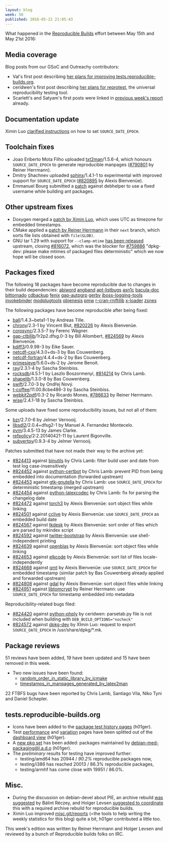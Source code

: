 ```yaml
---
layout: blog
week: 56
published: 2016-05-22 21:05:43
---
```


What happened in the [Reproducible
Builds](https://wiki.debian.org/ReproducibleBuilds) effort between May 15th and May 21st 2016:

Media coverage
--------------

Blog posts from our GSoC and Outreachy contributors:

 * Val's first post describing [her plans for improving tests.reproducible-builds.org](http://www.spectranaut.cc/?p=1).
 * ceridwen's first post describing [her plans for reprotest](https://reproducible.alioth.debian.org/blog/posts/people/ceridwen/first/), the universal reproducibility testing tool.
 * Scarlett's and Satyam's first posts were linked in [previous week's report](https://reproducible.alioth.debian.org/blog/posts/54/) already.

Documentation update
--------------------

Ximin Luo [clarified instructions](https://wiki.debian.org/ReproducibleBuilds/TimestampsProposal#Setting_the_variable) on how to set `SOURCE_DATE_EPOCH`.

Toolchain fixes
---------------

 * Joao Eriberto Mota Filho uploaded [txt2man](https://tracker.debian.org/pkg/txt2man)/1.5.6-4, which honours `SOURCE_DATE_EPOCH` to generate reproducible manpages ([#790801](https://bugs.debian.org/790801) by Reiner Herrmann).
 * Dmitry Shachnev uploaded [sphinx](https://tracker.debian.org/pkg/sphinx)/1.4.1-1 to experimental with improved support for `SOURCE_DATE_EPOCH` ([#820895](https://bugs.debian.org/820895) by Alexis Bienvenüe).
 * Emmanuel Bourg submitted a [patch](https://bugs.debian.org/824490) against debhelper to use a fixed username while building ant packages.

Other upstream fixes
--------------------

 * Doxygen merged a [patch by Ximin Luo](https://github.com/doxygen/doxygen/pull/477), which uses UTC as timezone for embedded timestamps.
 * CMake applied a [patch by Reiner Herrmann](https://cmake.org/gitweb?p=cmake.git;a=commitdiff;h=edcccde7) in their `next` branch, which sorts file lists obtained with `file(GLOB)`.
 * GNU tar 1.29 with support for `--clamp-mtime` [has been released](https://savannah.gnu.org/forum/forum.php?forum_id=8545) upstream, closing [#816072](https://bugs.debian.org/816072), which was the blocker for [#759886](https://bugs.debian.org/759886) "dpkg-dev: please make mtimes of packaged files deterministic" which we now hope will be closed soon.

Packages fixed
--------------


The following 18 packages have become reproducible due to changes in their
build dependencies:
[abiword](https://tracker.debian.org/pkg/abiword)
[angband](https://tracker.debian.org/pkg/angband)
[apt-listbugs](https://tracker.debian.org/pkg/apt-listbugs)
[asn1c](https://tracker.debian.org/pkg/asn1c)
[bacula-doc](https://tracker.debian.org/pkg/bacula-doc)
[bittornado](https://tracker.debian.org/pkg/bittornado)
[cdbackup](https://tracker.debian.org/pkg/cdbackup)
[fenix](https://tracker.debian.org/pkg/fenix)
[gap-autpgrp](https://tracker.debian.org/pkg/gap-autpgrp)
[gerbv](https://tracker.debian.org/pkg/gerbv)
[jboss-logging-tools](https://tracker.debian.org/pkg/jboss-logging-tools)
[invokebinder](https://tracker.debian.org/pkg/invokebinder)
[modplugtools](https://tracker.debian.org/pkg/modplugtools)
[objenesis](https://tracker.debian.org/pkg/objenesis)
[pmw](https://tracker.debian.org/pkg/pmw)
[r-cran-rniftilib](https://tracker.debian.org/pkg/r-cran-rniftilib)
[x-loader](https://tracker.debian.org/pkg/x-loader)
[zsnes](https://tracker.debian.org/pkg/zsnes)

The following packages have become reproducible after being fixed:

 * [ball](https://tracker.debian.org/pkg/ball)/1.4.3~beta1-1 by Andreas Tille.
 * [chrony](https://tracker.debian.org/pkg/chrony)/2.3-1 by Vincent Blut, [#820226](https://bugs.debian.org/820226) by Alexis Bienvenüe.
 * [corosync](https://tracker.debian.org/pkg/corosync)/2.3.5-7 by Ferenc Wágner.
 * [gap-ctbllib](https://tracker.debian.org/pkg/gap-ctbllib)/1r2p2.dfsg.0-3 by Bill Allombert, [#824569](https://bugs.debian.org/824569) by Alexis Bienvenüe.
 * [kdiff3](https://tracker.debian.org/pkg/kdiff3)/0.9.98-3 by Eike Sauer.
 * [netcdf-cxx](https://tracker.debian.org/pkg/netcdf-cxx)/4.3.0+ds-3 by Bas Couwenberg.
 * [netcdf-fortran](https://tracker.debian.org/pkg/netcdf-fortran)/4.4.4+ds-2 by Bas Couwenberg.
 * [primesieve](https://tracker.debian.org/pkg/primesieve)/5.6.0+ds-2 by Jerome Benoit.
 * [ray](https://tracker.debian.org/pkg/ray)/2.3.1-4 by Sascha Steinbiss.
 * [rocksdb](https://tracker.debian.org/pkg/rocksdb)/4.5.1-1 by Laszlo Boszormenyi, [#814214](https://bugs.debian.org/814214) by Chris Lamb.
 * [shapelib](https://tracker.debian.org/pkg/shapelib)/1.3.0-8 by Bas Couwenberg.
 * [swift](https://tracker.debian.org/pkg/swift)/2.7.0-3 by Ondřej Nový.
 * [t-coffee](https://tracker.debian.org/pkg/t-coffee)/11.00.8cbe486-3 by Sascha Steinbiss.
 * [webkit2pdf](https://tracker.debian.org/pkg/webkit2pdf)/0.3-2 by Ricardo Mones, [#786633](https://bugs.debian.org/786633) by Reiner Herrmann.
 * [wise](https://tracker.debian.org/pkg/wise)/2.4.1-18 by Sascha Steinbiss.

Some uploads have fixed some reproducibility issues, but not all of them:

 * [bzr](https://tracker.debian.org/pkg/bzr)/2.7.0-6 by Jelmer Vernooĳ.
 * [libsdl2](https://tracker.debian.org/pkg/libsdl2)/2.0.4+dfsg2-1 by Manuel A. Fernandez Montecelo.
 * [pvm](https://tracker.debian.org/pkg/pvm)/3.4.5-13 by James Clarke.
 * [refpolicy](https://tracker.debian.org/pkg/refpolicy)/2:2.20140421-11 by Laurent Bigonville.
 * [subvertpy](https://tracker.debian.org/pkg/subvertpy)/0.9.3-4 by Jelmer Vernooĳ.

Patches submitted that have not made their way to the archive yet:

 * [#824413](https://bugs.debian.org/824413) against [binutils](https://tracker.debian.org/pkg/binutils) by Chris Lamb: filter build user and date from test log case-insensitively
 * [#824452](https://bugs.debian.org/824452) against [python-certbot](https://tracker.debian.org/pkg/python-certbot) by Chris Lamb: prevent PID from being embedded into documentation (forwarded upstream)
 * [#824453](https://bugs.debian.org/824453) against [gtk-gnutella](https://tracker.debian.org/pkg/gtk-gnutella) by Chris Lamb: use `SOURCE_DATE_EPOCH` for deterministic timestamp (merged upstream)
 * [#824454](https://bugs.debian.org/824454) against [python-latexcodec](https://tracker.debian.org/pkg/python-latexcodec) by Chris Lamb: fix for parsing the changelog date
 * [#824472](https://bugs.debian.org/824472) against [torch3](https://tracker.debian.org/pkg/torch3) by Alexis Bienvenüe: sort object files while linking
 * [#824501](https://bugs.debian.org/824501) against [cclive](https://tracker.debian.org/pkg/cclive) by Alexis Bienvenüe: use `SOURCE_DATE_EPOCH` as embedded build date
 * [#824567](https://bugs.debian.org/824567) against [tkdesk](https://tracker.debian.org/pkg/tkdesk) by Alexis Bienvenüe: sort order of files which are parsed by mkindex script
 * [#824592](https://bugs.debian.org/824592) against [twitter-bootstrap](https://tracker.debian.org/pkg/twitter-bootstrap) by Alexis Bienvenüe: use shell-independent printing
 * [#824639](https://bugs.debian.org/824639) against [openblas](https://tracker.debian.org/pkg/openblas) by Alexis Bienvenüe: sort object files while linking
 * [#824653](https://bugs.debian.org/824653) against [elkcode](https://tracker.debian.org/pkg/elkcode) by Alexis Bienvenüe: sort list of files locale-independently
 * [#824668](https://bugs.debian.org/824668) against [gmt](https://tracker.debian.org/pkg/gmt) by Alexis Bienvenüe: use `SOURCE_DATE_EPOCH` for embedded timestamp (similar patch by Bas Couwenberg already applied and forwarded upstream)
 * [#824808](https://bugs.debian.org/824808) against [gdal](https://tracker.debian.org/pkg/gdal) by Alexis Bienvenüe: sort object files while linking
 * [#824951](https://bugs.debian.org/824951) against [libtomcrypt](https://tracker.debian.org/pkg/libtomcrypt) by Reiner Herrmann: use `SOURCE_DATE_EPOCH` for timestamp embedded into metadata

Reproducibility-related bugs filed:

 * [#824420](https://bugs.debian.org/824420) against [python-phply](https://tracker.debian.org/pkg/python-phply) by ceridwen: parsetab.py file is not included when building with `DEB_BUILD_OPTIONS="nocheck"`
 * [#824572](https://bugs.debian.org/824572) against [dpkg-dev](https://tracker.debian.org/pkg/dpkg-dev) by XImin Luo: request to export `SOURCE_DATE_EPOCH` in /usr/share/dpkg/*.mk.

Package reviews
---------------

51 reviews have been added, 19 have been updated and 15 have been removed in this week.

 * Two new issues have been found:
   * [random_order_in_static_library_by_icmake](https://tests.reproducible-builds.org/issues/unstable/random_order_in_static_library_by_icmake_issue.html)
   * [timestamps_in_manpages_generated_by_latex2man](https://tests.reproducible-builds.org/issues/unstable/timestamps_in_manpages_generated_by_latex2man_issue.html)

22 FTBFS bugs have been reported by Chris Lamb, Santiago Vila, Niko Tyni and Daniel Schepler.

tests.reproducible-builds.org
-----------------------

  * Icons have been added to the [package test history pages](https://tests.reproducible-builds.org/rb-pkg/unstable/amd64/mosh.html) (h01ger).
  * Test [performance](https://tests.reproducible-builds.org/index_performance.html) and [variation](https://tests.reproducible-builds.org/index_variations.html) pages have been splitted out of the [dashboard view](https://tests.reproducible-builds.org/index_dashboard.html) (h01ger).
  * A [new pkg set](https://tests.reproducible-builds.org/unstable/amd64/pkg_set_maint_debian-med.html) has been added: packages maintained by [debian-med-packaging@l.a.d.o](https://qa.debian.org/developer.php?email=debian-med-packaging%40lists.alioth.debian.org) (h01ger).
  * The *preliminary* results for testing have improved further:
    * testing/amd64 has 20944 / *90.2%* reproducible packages now,
    * testing/i386 has reached 20013 / 86.3% reproducible packages,
    * testing/armhf has come close with 19951 / 86.0%.

Misc.
-----

- During the discussion on debian-devel about PIE, an archive rebuild [was suggested](https://lists.debian.org/debian-devel/2016/05/msg00228.html) by Bálint Réczey, and Holger Levsen [suggested to coordinate](https://lists.debian.org/debian-devel/2016/05/msg00234.html) this with a required archive rebuild for reproducible builds.
- Ximin Luo improved [misc.git/reports](https://salsa.debian.org/reproducible-builds/misc.git/tree/reports) (=the tools to help writing the weekly statistics for this blog) quite a bit, h01ger contributed a little too.


This week's edition was written by Reiner Herrmann and Holger Levsen and reviewed by a bunch of Reproducible builds folks on IRC.
